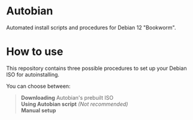 # Autobian  

Automated install scripts and procedures for Debian 12 "Bookworm".  

# How to use  

This repository contains three possible procedures to set up your Debian ISO for autoinstalling.  

You can choose between:  

> **Downloading** Autobian's prebuilt ISO  
> **Using Autobian script** _(Not recommended)_  
> **Manual setup**  